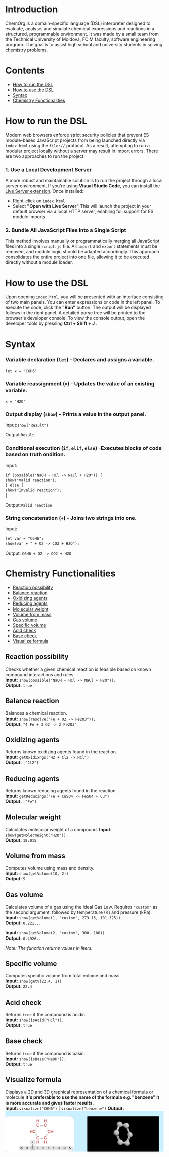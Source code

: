 # Introduction
ChemOrg is a domain-specific language (DSL) interpreter designed to evaluate, analyse, and simulate chemical expressions and reactions in a structured, programmable environment. It was made by a small team from the Technical University of Moldova, FCIM faculty, software engineering program. The goal is to assist high school and university students in solving chemistry problems.

# Contents

- [How to run the DSL](#how-to-run-the-dsl)
- [How to use the DSL](#how-to-use-the-dsl)
- [Syntax](#syntax)
- [Chemistry Functionalities](#chemistry-functionalities)

# How to run the DSL
Modern web browsers enforce strict security policies that prevent ES module-based JavaScript projects from being launched directly via `index.html` using the `file://` protocol. As a result, attempting to run a modular project locally without a server may result in import errors.
There are two approaches to run the project:
### 1. Use a Local Development Server
A more robust and maintainable solution is to run the project through a local server environment. If you're using **Visual Studio Code**, you can install the [Live Server extension](https://marketplace.visualstudio.com/items?itemName=ritwickdey.LiveServer).
Once installed:
- Right-click on `index.html`
- Select **"Open with Live Server"**
This will launch the project in your default browser via a local HTTP server, enabling full support for ES module imports.
### 2. Bundle All JavaScript Files into a Single Script
This method involves manually or programmatically merging all JavaScript files into a single `script.js` file. All `import` and `export` statements must be removed, and module logic should be adapted accordingly. This approach consolidates the entire project into one file, allowing it to be executed directly without a module loader.

# How to use the DSL
Upon opening `index.html`, you will be presented with an interface consisting of two main panels. You can enter expressions or code in the left panel. To execute the code, click the **"Run"** button. The output will be displayed follows in the right panel. A detailed parse tree will be printed to the browser's developer console. To view the console output, open the developer tools by pressing **Ctrl + Shift + J** .

# Syntax

### **Variable declaration (`let`)** - Declares and assigns a variable.  
`let x = "C6H6"`

### **Variable reassignment (`=`)** - Updates the value of an existing variable.  
`x = "H2O"`

### **Output display (`show`)** - Prints a value in the output panel.

Input:`show("Result")`

Output:`Result`

### **Conditional execution (`if`, `elif`, `else`)** -Executes blocks of code based on truth ondition.

Input:
```
if (possible("NaOH + HCl -> NaCl + H2O")) {
show("Valid reaction");
} else {
show("Invalid reaction");
}
```

Output:`Valid reaction`

### **String concatenation (`+`)** - Joins two strings into one.
  
Input:
```
let var = "C6H6";
show(var + " + O2 -> CO2 + H2O");
```

Output: `C6H6 + O2 -> CO2 + H2O`


# Chemistry Functionalities
- [Reaction possibility](#reaction-possibility)
- [Balance reaction](#balance-reaction)
- [Oxidizing agents](#oxidizing-agents)
- [Reducing agents](#reducing-agents)
- [Molecular weight](#molecular-weight)
- [Volume from mass](#volume-from-mass)
- [Gas volume](#gas-volume)
- [Specific volume](#specific-volume)
- [Acid check](#acid-check)
- [Base check](#base-check)
- [Visualize formula](#visualize-formula)

## Reaction possibility
Checks whether a given chemical reaction is feasible based on known compound interactions and rules.  
**Input:** `show(possible("NaOH + HCl -> NaCl + H2O"));`  
**Output:** `true`

## Balance reaction
Balances a chemical reaction.  
**Input:** `show(resolve("Fe + O2 -> Fe2O3"));`  
**Output:** `"4 Fe + 3 O2 -> 2 Fe2O3"`

## Oxidizing agents
Returns known oxidizing agents found in the reaction.  
**Input:** `getOxidixngs("H2 + Cl2 -> HCl")`  
**Output:** `["Cl2"]`

## Reducing agents
Returns known reducing agents found in the reaction.  
**Input:** `getReducings("Fe + CuSO4 -> FeSO4 + Cu")`  
**Output:** `["Fe"]`

## Molecular weight
Calculates molecular weight of a compound. 
**Input:** `show(getMolecWeight("H2O"));`  
**Output:** `18.015`

## Volume from mass  
Computes volume using mass and density.  
**Input:** `show(getVolume(10, 2))`  
**Output:** `5`

## Gas volume  
Calculates volume of a gas using the Ideal Gas Law. Requires `"custom"` as the second argument, followed by temperature (K) and pressure (kPa).  
**Input:** `show(getVolume(1, "custom", 273.15, 101.325))`  
**Output:** `0.221...`  

**Input:** `show(getVolume(2, "custom", 300, 100))`  
**Output:** `0.4926...`

_Note: The function returns values in liters._

## Specific volume  
Computes specific volume from total volume and mass.  
**Input:** `show(getV(22.4, 1))`  
**Output:** `22.4`

## Acid check
Returns `true` if the compound is acidic.  
**Input:** `show(isAcid("HCl"));`  
**Output:** `true`

## Base check
Returns `true` if the compound is basic.  
**Input:** `show(isBase("NaOH"));`  
**Output:** `true`

## Visualize formula
Displays a 2D and 3D graphical representation of a chemical formula or molecule **It's preferable to use the name of the formula e.g. "benzene" it is more accurate and gives faster results**.  
**Input:** `visualize("C6H6")`  |   `visualize("benzene")`
**Output:** 
![alt text](/images/image.png) 